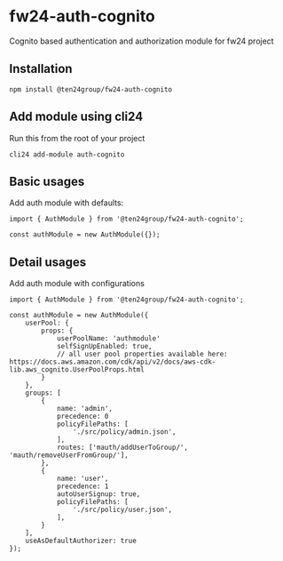 # fw24-auth-cognito
Cognito based authentication and authorization module for fw24 project

## Installation

```shell
npm install @ten24group/fw24-auth-cognito
```

## Add module using cli24
Run this from the root of your project

```shell
cli24 add-module auth-cognito
```

## Basic usages
Add auth module with defaults:

```shell
import { AuthModule } from '@ten24group/fw24-auth-cognito';

const authModule = new AuthModule({});
```

## Detail usages
Add auth module with configurations

```shell
import { AuthModule } from '@ten24group/fw24-auth-cognito';

const authModule = new AuthModule({
	userPool: {
		props: {
			userPoolName: 'authmodule'
			selfSignUpEnabled: true,
			// all user pool properties available here: https://docs.aws.amazon.com/cdk/api/v2/docs/aws-cdk-lib.aws_cognito.UserPoolProps.html
		}
	},
	groups: [
		{
			name: 'admin',
			precedence: 0
			policyFilePaths: [
				'./src/policy/admin.json',
			],
			routes: ['mauth/addUserToGroup/', 'mauth/removeUserFromGroup/'],
		},
		{
			name: 'user',
			precedence: 1
			autoUserSignup: true,
			policyFilePaths: [
				'./src/policy/user.json',
			],
		}
	],
	useAsDefaultAuthorizer: true
});

```
